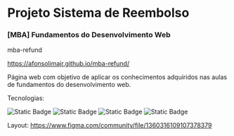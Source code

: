 # Projeto Sistema de Reembolso

### [MBA] Fundamentos do Desenvolvimento Web

mba-refund

https://afonsolimajr.github.io/mba-refund/

Página web com objetivo de aplicar os conhecimentos adquiridos nas aulas de fundamentos do desenvolvimento web.

Tecnologias:

![Static Badge](https://img.shields.io/badge/HTML-orange)
![Static Badge](https://img.shields.io/badge/CSS-blue)
![Static Badge](https://img.shields.io/badge/FLEXBOX-blue)
![Static Badge](https://img.shields.io/badge/JAVASCRIPT-purple)

Layout:
https://www.figma.com/community/file/1360316109107378379
